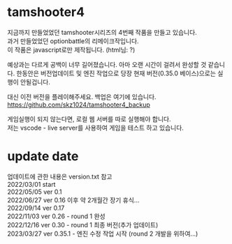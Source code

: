 # tamshooter4
지금까지 만들었었던 tamshooter시리즈의 4번째 작품을 만들고 있습니다.  
과거 만들었었던 optionbattle의 리메이크작입니다.  
이 작품은 javascript로만 제작됩니다. (html님: ?)  

예상과는 다르게 공백이 너무 길어졌습니다. 아마 오랜 시간이 걸려서 완성할 것 같습니다.
한동안은 버전업데이트 및 엔진 작업으로 당장 현재 버전(0.35.0 베이스)으로는 실행이 안될겁니다.

대신 이전 버전을 플레이해주세요. 백업은 여기에 있습니다.  
https://github.com/skz1024/tamshooter4_backup  

게임실행이 되지 않는다면, 로컬 웹 서버를 따로 실행해야 합니다.  
저는 vscode - live server를 사용하여 게임을 테스트 하고 있습니다.  

# update date
업데이트에 관한 내용은 version.txt 참고  
2022/03/01 start  
2022/05/05 ver 0.1  
2022/06/27 ver 0.16 이후 약 2개월간 장기 휴식...  
2022/09/14 ver 0.17  
2022/11/03 ver 0.26 - round 1 완성  
2022/12/16 ver 0.30 - round 1 최종 버전(추가 업데이트)  
2023/03/27 ver 0.35.1 - 엔진 수정 작업 시작 (round 2 개발을 위하여...)